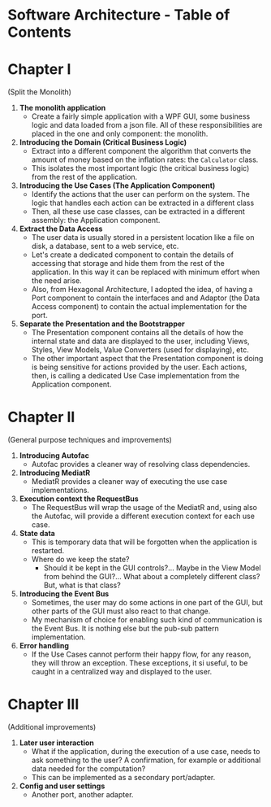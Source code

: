 # Software Architecture - Table of Contents

# Chapter I

(Split the Monolith)

1) **The monolith application**
   - Create a fairly simple application with a WPF GUI, some business logic and data loaded from a json file. All of these responsibilities are placed in the one and only component: the monolith.
2) **Introducing the Domain (Critical Business Logic)**
   - Extract into a different component the algorithm that converts the amount of money based on the inflation rates: the `Calculator` class.
   - This isolates the most important logic (the critical business logic) from the rest of the application.
3) **Introducing the Use Cases (The Application Component)**
   - Identify the actions that the user can perform on the system. The logic that handles each action can be extracted in a different class
   - Then, all these use case classes, can be extracted in a different assembly: the Application component.
4) **Extract the Data Access**
   - The user data is usually stored in a persistent location like a file on disk, a database, sent to a web service, etc.
   - Let's create a dedicated component to contain the details of accessing that storage and hide them from the rest of the application. In this way it can be replaced with minimum effort when the need arise.
   - Also, from Hexagonal Architecture, I adopted the idea, of having a Port component to contain the interfaces and and Adaptor (the Data Access component) to contain the actual implementation for the port.
5) **Separate the Presentation and the Bootstrapper**
   - The Presentation component contains all the details of how the internal state and data are displayed to the user, including Views, Styles, View Models, Value Converters (used for displaying), etc.
   - The other important aspect that the Presentation component is doing is being sensitive for actions provided by the user. Each actions, then, is calling a dedicated Use Case implementation from the Application component.

# Chapter II

(General purpose techniques and improvements)

1) **Introducing Autofac**
   - Autofac provides a cleaner way of resolving class dependencies.
2) **Introducing MediatR**
   - MediatR provides a cleaner way of executing the use case implementations.
3) **Execution context the RequestBus**
   - The RequestBus will wrap the usage of the MediatR and, using also the Autofac, will provide a different execution context for each use case.
1) **State data** 
   - This is temporary data that will be forgotten when the application is restarted.
   - Where do we keep the state?
     - Should it be kept in the GUI controls?... Maybe in the View Model from behind the GUI?... What about a completely different class? But, what is that class?
2) **Introducing the Event Bus**
   - Sometimes, the user may do some actions in one part of the GUI, but other parts of the GUI must also react to that change.
   - My mechanism of choice for enabling such kind of communication is the Event Bus. It is nothing else but the pub-sub pattern implementation.
3) **Error handling**
   - If the Use Cases cannot perform their happy flow, for any reason, they will throw an exception. These exceptions, it si useful, to be caught in a centralized way and displayed to the user.

# Chapter III

(Additional improvements)

1) **Later user interaction**
   - What if the application, during the execution of a use case, needs to ask something to the user? A confirmation, for example or additional data needed for the computation?
   - This can be implemented as a secondary port/adapter.
2) **Config and user settings**
   - Another port, another adapter.